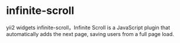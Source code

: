 # infinite-scroll
yii2 widgets infinite-scroll，Infinite Scroll is a JavaScript plugin that automatically adds the next page, saving users from a full page load. 
